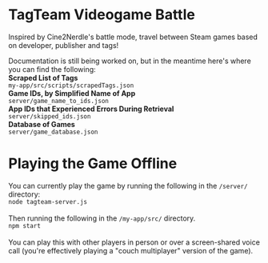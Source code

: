 # TagTeam Videogame Battle

Inspired by Cine2Nerdle's battle mode, travel between Steam games based on developer, publisher and tags!

Documentation is still being worked on, but in the meantime here's where you can find the following:
<br>
**Scraped List of Tags**
<br>
`my-app/src/scripts/scrapedTags.json`
<br>
**Game IDs, by Simplified Name of App**
<br>
`server/game_name_to_ids.json`
<br>
**App IDs that Experienced Errors During Retrieval**
<br>
`server/skipped_ids.json`
<br>
**Database of Games**
<br>
`server/game_database.json`
<br>

# Playing the Game Offline

You can currently play the game by running the following in the `/server/` directory:
<br>
`node tagteam-server.js`
<br><br>
Then running the following in the `/my-app/src/` directory.
<br>
`npm start`
<br><br>
You can play this with other players in person or over a screen-shared voice call (you're effectively playing a "couch multiplayer" version of the game).
